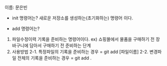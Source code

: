 이름: 문은빈
- init 명령어는?
새로운 저장소를 생성하는(초기화하는)  명령어 이다.

- add 명령어는?
1. 파일수정이력 기록을 준비하는 명령어이다.
ex) 쇼핑몰에서 물품을 구매하기 전 장바구니에 담아서 구매하기 전 준비하는 단계
2. 사용방법
 2-1. 특정파일의 기록을 준비하는 경우 = git add [파일이름]
 2-2. 변경파일 전체의 기록을 준비하는 경우 = git add .

